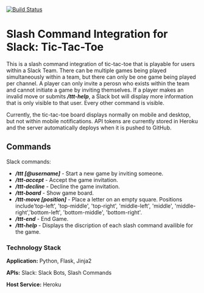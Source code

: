 [![Build Status](https://travis-ci.org/freesoft/Slack_TicTacToe.svg?branch=master)](https://travis-ci.org/freesoft/Slack_TicTacToe)

# Slash Command Integration for Slack: Tic-Tac-Toe

This is a slash command integration of tic-tac-toe that is playable for users within a Slack Team. There can be multiple games being played simultaneously within a team, but there can only be one game being played per channel. A player can only invite a perosn who exists within the team and cannot initiate a game by inviting themselves. If a player makes an invalid move or submits ___/ttt-help___, a Slack bot will display more information that is only visible to that user. Every other command is visible. 

Currently, the tic-tac-toe board displays normally on mobile and desktop, but not within mobile notifications. API tokens are currently stored in Heroku and the server automatically deploys when it is pushed to GitHub.


## Commands

Slack commands:

- ___/ttt [@username]___ - Start a new game by inviting someone.
- ___/ttt-accept___ - Accept the game invitation.
- ___/ttt-decline___ - Decline the game invitation.
- ___/ttt-board___ - Show game board.
- ___/ttt-move [position]___ - Place a letter on an empty square. Positions include'top-left', 'top-middle', 'top-right', 'middle-left', 'middle', 'middle-right','bottom-left', 'bottom-middle', 'bottom-right'.
- ___/ttt-end___ - End Game.
- ___/ttt-help___ - Displays the discription of each slash command availible for the game.


### Technology Stack

**Application:** Python, Flask, Jinja2

**APIs:** Slack: Slack Bots, Slash Commands

**Host Service:** Heroku


